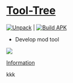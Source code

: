 # [Tool-Tree](https://zenlua.github.io/Tool-Tree)

[![Unpack](https://github.com/Zenlua/Tool-Tree/actions/workflows/Unpack.yml/badge.svg)](https://github.com/Zenlua/Tool-Tree/actions/workflows/Unpack.yml) | [![Build APK](https://github.com/Zenlua/Tool-Tree/actions/workflows/android.yml/badge.svg)](https://github.com/Zenlua/Tool-Tree/actions/workflows/android.yml)

+ Develop mod tool

![](https://komarev.com/ghpvc/?username=Zenlua&abbreviated=true)

[Information](https://zenlua.github.io/Tool-Tree/Paypal.html)

kkk
